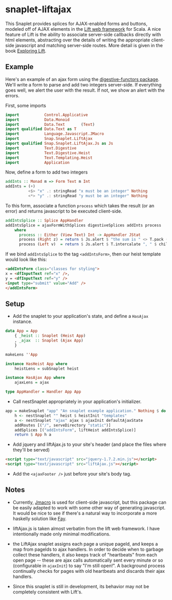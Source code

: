 snaplet-liftajax
================

This Snaplet provides splices for AJAX-enabled forms and buttons,
modeled off of AJAX elements in the [Lift web
framework](http://liftweb.net/) for Scala.  A nice feature of Lift is
the ability to associate server-side callbacks directly with html
elements, abstracting over the details of writing the appropriate
client-side javascript and matching server-side routes.  More detail
is given in the book [Exploring
Lift](http://exploring.liftweb.net/master/index-11.html).

Example
-------

Here's an example of an ajax form using the [digestive-functors
package](http://hackage.haskell.org/package/digestive-functors/).
We'll write a form to parse and add two integers server-side.  If
everything goes well, we alert the user with the result.  If not, we
show an alert with the errors.

First, some imports
```haskell
import           Control.Applicative
import           Data.Monoid
import           Data.Text       (Text)
import qualified Data.Text as T
import           Language.Javascript.JMacro
import           Snap.Snaplet.LiftAjax
import qualified Snap.Snaplet.LiftAjax.Js as Js
import           Text.Digestive
import           Text.Digestive.Heist
import           Text.Templating.Heist
import           Application
```

Now, define a form to add two integers
```haskell
addInts :: Monad m => Form Text m Int
addInts = (+)
          <$> "x" .: stringRead "x must be an integer" Nothing
          <*> "y" .: stringRead "y must be an integer" Nothing
```

To this form, associate a function `process` which takes the result
(or an error) and returns javascript to be executed client-side.
```haskell
addIntsSplice :: Splice AppHandler
addIntsSplice = ajaxFormWithSplices digestiveSplices addInts process
    where
      process :: Either (View Text) Int -> AppHandler JStat
      process (Right z) = return $ Js.alert $ "the sum is " <> T.pack (show z)
      process (Left v)  = return $ Js.alert $ T.intercalate ", " $ childErrors "" v
```

If we bind `addIntsSplice` to the tag `<addIntsForm>`, then our heist
template would look like this:
```html
<addIntsForm class="classes for styling">
x = <dfInputText ref="x" />,
y = <dfInputText ref="y" />
<input type="submit" value="Add" />
</addIntsForm>
```

Setup
-----

* Add the snaplet to your application's state, and define a `HasAjax`
  instance.
```haskell
data App = App
    { _heist :: Snaplet (Heist App)
    , _ajax  :: Snaplet (Ajax App)
    }

makeLens ''App

instance HasHeist App where
    heistLens = subSnaplet heist

instance HasAjax App where
    ajaxLens = ajax

type AppHandler = Handler App App
```

* Call nestSnaplet appropriately in your application's
  initializer.
```haskell
app = makeSnaplet "app" "An snaplet example application." Nothing $ do
    h <- nestSnaplet "" heist $ heistInit "templates"
    a <- nestSnaplet "ajax" ajax $ ajaxInit defaultAjaxState
    addRoutes [("/", serveDirectory "static")]
    addSplices [("addIntsForm", liftHeist addIntsSplice)]
    return $ App h a
```

* Add jquery and liftAjax.js to your site's header (and place the
  files where they'll be served)
```html
<script type="text/javascript" src="jquery-1.7.2.min.js"></script>
<script type="text/javascript" src="liftAjax.js"></script>
```

* Add the `<ajaxFooter />` just before your site's body tag.

Notes
-----

- Currently, [Jmacro](http://hackage.haskell.org/package/jmacro) is
  used for client-side javascript, but this package can be easily
  adapted to work with some other way of generating javascript.  It
  would be nice to see if there's a natural way to incorporate a more
  haskelly solution like [Fay](http://fay-lang.org/).

- liftAjax.js is taken almost verbatim from the lift web framework.  I
  have intentionally made only minimal modifications.

- the LiftAjax snaplet assigns each page a unique pageId, and keeps a
  map from pageIds to ajax handlers.  In order to decide when to
  garbage collect these handlers, it also keeps track of "heartbeats"
  from each open page -- these are ajax calls automatically sent every
  minute or so (configurable in `ajaxInit`) to say "I'm still open!".
  A background process continually checks for pages with old
  heartbeats and discards their ajax handlers.

- Since this snaplet is still in development, its behavior may not be
  completely consistent with Lift's.
